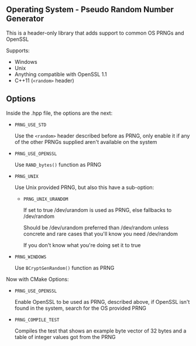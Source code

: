 ## Operating System - Pseudo Random Number Generator

This is a header-only library that adds support to common OS PRNGs and OpenSSL

Supports:
* Windows
* Unix
* Anything compatible with OpenSSL 1.1
* C++11 (`<random>` header)

## Options

Inside the .hpp file, the options are the next:

* `PRNG_USE_STD`

    Use the `<random>` header described before as PRNG, only enable it if any of the other PRNGs supplied aren't available on the system

* `PRNG_USE_OPENSSL`

    Use `RAND_bytes()` function as PRNG

* `PRNG_UNIX`

    Use Unix provided PRNG, but also this have a sub-option:

    * `PRNG_UNIX_URANDOM`

        If set to true /dev/urandom is used as PRNG, else fallbacks to /dev/random

        Should be /dev/urandom preferred than /dev/random unless concrete and rare cases that you'll know you need /dev/random
    
        If you don't know what you're doing set it to true
    
* `PRNG_WINDOWS`

    Use `BCryptGenRandom()` function as PRNG

Now with CMake Options:

* `PRNG_USE_OPENSSL`

    Enable OpenSSL to be used as PRNG, described above, if OpenSSL isn't found in the system, search for the OS provided PRNG

* `PRNG_COMPILE_TEST`

    Compiles the test that shows an example byte vector of 32 bytes and a table of integer values got from the PRNG